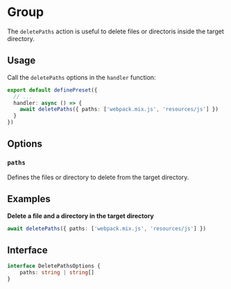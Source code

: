 # Group

The `deletePaths` action is useful to delete files or directoris inside the target directory.

## Usage

Call the `deletePaths` options in the `handler` function:

```ts
export default definePreset({
  // ...
  handler: async () => {
    await deletePaths({ paths: ['webpack.mix.js', 'resources/js'] })
  }
})
```

## Options

### `paths`

Defines the files or directory to delete from the target directory.

## Examples

**Delete a file and a directory in the target directory**

```ts
await deletePaths({ paths: ['webpack.mix.js', 'resources/js'] })
```

## Interface

```ts
interface DeletePathsOptions {
	paths: string | string[]
}
```
